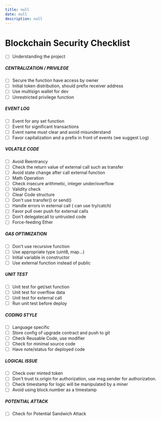 ```yaml
---
title: null
date: null
description: null
---
```


# Blockchain Security Checklist
- [ ] Understanding the project

##### CENTRALIZATION / PRIVILEGE
- [ ] Secure the function have access by owner
- [ ] Initial token distribution, should prefix receiver address
- [ ] Use multisign wallet for dev
- [ ] Unrestricted privilege function

##### EVENT LOG
- [ ] Event for any set function
- [ ] Event for significant transactions
- [ ] Event name must clear and avoid misunderstand
- [ ] Favor capitalization and a prefix in front of events (we suggest Log)

##### VOLATILE CODE
- [ ] Avoid Reentrancy
- [ ] Check the return value of external call such as transfer
- [ ] Avoid state change after call external function
- [ ] Math Operation
- [ ] Check insecure arithmetic, integer under/overflow
- [ ] Validity check
- [ ] Clear Code structure
- [ ] Don't use transfer() or send()
- [ ] Handle errors in external call ( can use try/catch)
- [ ] Favor pull over push for external calls
- [ ] Don't delegatecall to untrusted code
- [ ] Force-feeding Ether

##### GAS OPTIMIZATION
- [ ] Don't use recursive function
- [ ] Use appropriate type (uint8, map...)
- [ ] Initial variable in constructor
- [ ] Use external function instead of public

##### UNIT TEST
- [ ] Unit test for get/set function
- [ ] Unit test for overflow data
- [ ] Unit test for external call
- [ ] Run unit test before deploy

##### CODING STYLE
- [ ] Language specific
- [ ] Store config of upgrade contract and push to git
- [ ] Check Reusable Code, use modifier
- [ ] Check for minimal source code
- [ ] Have note/status for deployed code

##### LOGICAL ISSUE
- [ ] Check over minted token
- [ ] Don't trust tx.origin for authorization, use msg.sender for authorization.
- [ ] Check timestamp for logic will be manipulated by a miner
- [ ] Avoid using block.number as a timestamp

##### POTENTIAL ATTACK
- [ ] Check for Potential Sandwich Attack

